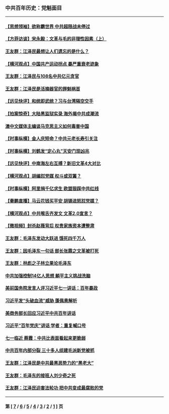 ### 中共百年历史：党魁面目
---
#### [【思想领袖】欲称霸世界 中共超限战未停过](../../pages/nf1176107/n13745142.md?07040430) 
#### [【方菲访谈】宋永毅：文革与毛的非理性因素（上）](../../pages/nf1176107/n13469956.md?07040430) 
#### [王友群：江泽民最想让人们遗忘的是什么？](../../pages/nf1176107/n13408949.md?07040430) 
#### [【横河观点】中国共产运动拐点 暴严重衰老迹象](../../pages/nf1176107/n13388333.md?07040430) 
#### [王友群：江泽民与108名中共亿元贪官](../../pages/nf1176107/n13352358.md?07040430) 
#### [王友群：江泽民是活摘器官的罪魁祸首](../../pages/nf1176107/n13336903.md?07040430) 
#### [【远见快评】和统即武统？习与台湾隔空交手](../../pages/nf1176107/n13297739.md?07040430) 
#### [【拍案惊奇】大陆黑监狱实录 海外揭中共成潮流](../../pages/nf1176107/n13288853.md?07040430) 
#### [澳中文媒体主编谈马克思主义如何毒害中国](../../pages/nf1176107/n13257387.md?07040430) 
#### [【时事纵横】金人庆短命？中共元老长寿引关注](../../pages/nf1176107/n13217934.md?07040430) 
#### [【时事纵横】刘鹤发“定心丸”天安门现凶兆](../../pages/nf1176107/n13215416.md?07040430) 
#### [【远见快评】中南海左右互搏？新旧文革4大对比](../../pages/nf1176107/n13214745.md?07040430) 
#### [【横河观点】胡编怼党媒 权斗或双簧？](../../pages/nf1176107/n13210864.md?07040430) 
#### [【时事纵横】阿里捐千亿求生 欧盟狠踩中共红线](../../pages/nf1176107/n13206431.md?07040430) 
#### [【秦鹏直播】马云花钱买平安 胡锡进怒怼党媒？](../../pages/nf1176107/n13206392.md?07040430) 
#### [【横河观点】中共喉舌齐发文 文革2.0宣言？](../../pages/nf1176107/n13201248.md?07040430) 
#### [【微视频】封杀赵薇背后 权贵家族资本遭整肃](../../pages/nf1176107/n13197798.md?07040430) 
#### [王友群：毛泽东发动大跃进 饿死四千万人](../../pages/nf1176107/n13177158.md?07040430) 
#### [王友群：因毛泽东一句话 部长张霖之文革被打死](../../pages/nf1176107/n13161711.md?07040430) 
#### [王友群：林彪之子林立果论毛泽东](../../pages/nf1176107/n13128622.md?07040430) 
#### [中共加强控制14亿人思想 躺平主义挑战洗脑](../../pages/nf1176107/n13094299.md?07040430) 
#### [美前国务院发言人评习近平七一讲话：百年暴政](../../pages/nf1176107/n13066986.md?07040430) 
#### [习近平发“头破血流”威胁 蓬佩奥解析](../../pages/nf1176107/n13063604.md?07040430) 
#### [美商务部长回应习近平中共百年讲话](../../pages/nf1176107/n13062903.md?07040430) 
#### [习近平“百年党庆”讲话 学者：重复喊口号](../../pages/nf1176107/n13061411.md?07040430) 
#### [七一临近 蔡霞：中共比表面看起来更脆弱](../../pages/nf1176107/n13056418.md?07040430) 
#### [中共百年内部分裂 三十多人组建毛派新党被抓](../../pages/nf1176107/n13044023.md?07040430) 
#### [王友群：江泽民是中共最黑恶势力的“黑老大”](../../pages/nf1176107/n13022180.md?07040430) 
#### [王友群：毛泽东的接班人刘少奇之死](../../pages/nf1176107/n12991772.md?07040430) 
#### [王友群：江泽民迫害法轮功 把中共变成最腐败的党](../../pages/nf1176107/n12947347.md?07040430) 

---
#### 第 [ [7](./7.md?07040430) / [6](./6.md?07040430) / [5](./5.md?07040430) / [4](./4.md?07040430) / [3](./3.md?07040430) / [2](./2.md?07040430) / [1](./1.md?07040430) ] 页
